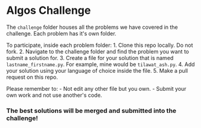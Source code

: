 # Algos Challenge

The `challenge` folder houses all the problems we have covered in the challenge. Each problem has it's own folder. 

To participate, inside each problem folder:
    1. Clone this repo locally. Do not fork. 
    2. Navigate to the challenge folder and find the problem you want to submit a solution for. 
    3. Create a file for your solution that is named `lastname_firstname.py`. For example, mine would be `tilawat_ash.py`.
    4. Add your solution using your language of choice inside the file. 
    5. Make a pull request on this repo. 

Please remember to: 
    - Not edit any other file but you own. 
    - Submit your own work and not use another's code.

### The best solutions will be merged and submitted into the challenge!  